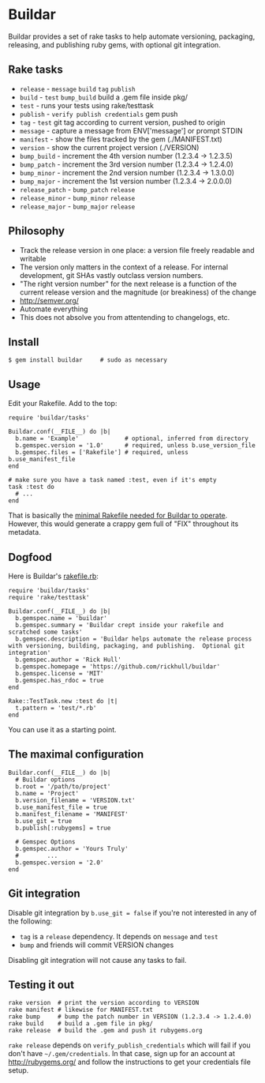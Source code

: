 Buildar
=======
Buildar provides a set of rake tasks to help automate versioning, packaging, releasing, and publishing ruby gems, with optional git integration.

Rake tasks
----------
* `release` - `message` `build` `tag` `publish`
* `build` - `test` `bump_build` build a .gem file inside pkg/
* `test` - runs your tests using rake/testtask
* `publish` - `verify publish credentials` gem push
* `tag` - `test` git tag according to current version, pushed to origin
* `message` - capture a message from ENV['message'] or prompt STDIN
* `manifest` - show the files tracked by the gem (./MANIFEST.txt)
* `version` - show the current project version (./VERSION)
* `bump_build` - increment the 4th version number (1.2.3.4 -> 1.2.3.5)
* `bump_patch` - increment the 3rd version number (1.2.3.4 -> 1.2.4.0)
* `bump_minor` - increment the 2nd version number (1.2.3.4 -> 1.3.0.0)
* `bump_major` - increment the 1st version number (1.2.3.4 -> 2.0.0.0)
* `release_patch` - `bump_patch` `release`
* `release_minor` - `bump_minor` `release`
* `release_major` - `bump_major` `release`

Philosophy
----------
* Track the release version in one place: a version file freely readable and writable
* The version only matters in the context of a release.  For internal development, git SHAs vastly outclass version numbers.
* "The right version number" for the next release is a function of the current release version and the magnitude (or breakiness) of the change
* http://semver.org/
* Automate everything
* This does not absolve you from attentending to changelogs, etc.

Install
-------
    $ gem install buildar     # sudo as necessary

Usage
-----
Edit your Rakefile.  Add to the top:

    require 'buildar/tasks'

    Buildar.conf(__FILE__) do |b|
      b.name = 'Example'             # optional, inferred from directory
	  b.gemspec.version = '1.0'      # required, unless b.use_version_file
	  b.gemspec.files = ['Rakefile'] # required, unless b.use_manifest_file
    end

    # make sure you have a task named :test, even if it's empty
    task :test do
	  # ...
    end

That is basically the [minimal Rakefile needed for Buildar to operate](https://github.com/rickhull/buildar/blob/master/examples/minimal.rb).  However, this would generate a crappy gem full of "FIX" throughout its metadata.

Dogfood
-------
Here is Buildar's [rakefile.rb](https://github.com/rickhull/buildar/blob/master/rakefile.rb):

    require 'buildar/tasks'
    require 'rake/testtask'

    Buildar.conf(__FILE__) do |b|
      b.gemspec.name = 'buildar'
      b.gemspec.summary = 'Buildar crept inside your rakefile and scratched some tasks'
      b.gemspec.description = 'Buildar helps automate the release process with versioning, building, packaging, and publishing.  Optional git integration'
      b.gemspec.author = 'Rick Hull'
      b.gemspec.homepage = 'https://github.com/rickhull/buildar'
      b.gemspec.license = 'MIT'
      b.gemspec.has_rdoc = true
    end

    Rake::TestTask.new :test do |t|
      t.pattern = 'test/*.rb'
    end

You can use it as a starting point.

The maximal configuration
---------------------
    Buildar.conf(__FILE__) do |b|
      # Buildar options
      b.root = '/path/to/project'
	  b.name = 'Project'
	  b.version_filename = 'VERSION.txt'
	  b.use_manifest_file = true
	  b.manifest_filename = 'MANIFEST'
	  b.use_git = true
	  b.publish[:rubygems] = true

	  # Gemspec Options
	  b.gemspec.author = 'Yours Truly'
	  #        ...
	  b.gemspec.version = '2.0'
	end

Git integration
---------------
Disable git integration by `b.use_git = false` if you're not interested in any of the following:

* `tag` is a `release` dependency.  It depends on `message` and `test`
* `bump` and friends will commit VERSION changes

Disabling git integration will not cause any tasks to fail.

Testing it out
--------------
    rake version  # print the version according to VERSION
    rake manifest # likewise for MANIFEST.txt
    rake bump     # bump the patch number in VERSION (1.2.3.4 -> 1.2.4.0)
    rake build    # build a .gem file in pkg/
    rake release  # build the .gem and push it rubygems.org

`rake release` depends on `verify_publish_credentials` which will fail if you don't have `~/.gem/credentials`.  In that case, sign up for an account at http://rubygems.org/ and follow the instructions to get your credentials file setup.

